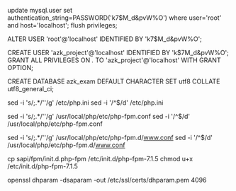 update mysql.user set authentication_string=PASSWORD('k7$M_d&pvW%O') where user='root' and host='localhost';
flush privileges;

ALTER USER 'root'@'localhost' IDENTIFIED BY 'k7$M_d&pvW%O';

CREATE USER 'azk_project'@'localhost' IDENTIFIED BY 'k$7M_d&pvW%O';
GRANT ALL PRIVILEGES ON *.* TO 'azk_project'@'localhost' WITH GRANT OPTION;

CREATE DATABASE azk_exam DEFAULT CHARACTER SET utf8 COLLATE utf8_general_ci;

sed -i 's/;.*/''/g' /etc/php.ini
sed  -i '/^$/d' /etc/php.ini

sed -i 's/;.*/''/g' /usr/local/php/etc/php-fpm.conf
sed  -i '/^$/d' /usr/local/php/etc/php-fpm.conf

sed -i 's/;.*/''/g' /usr/local/php/etc/php-fpm.d/www.conf
sed  -i '/^$/d' /usr/local/php/etc/php-fpm.d/www.conf

cp sapi/fpm/init.d.php-fpm /etc/init.d/php-fpm-7.1.5
chmod u+x /etc/init.d/php-fpm-7.1.5

openssl dhparam -dsaparam -out /etc/ssl/certs/dhparam.pem 4096
